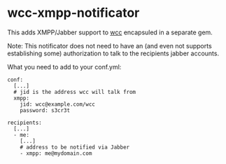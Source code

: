 wcc-xmpp-notificator
====================

This adds XMPP/Jabber support to [wcc](https://github.com/cmur2/wcc) encapsuled
in a separate gem.

Note: This notificator does not need to have an (and even not supports establishing some)
authorization to talk to the recipients jabber accounts.

What you need to add to your conf.yml:

	conf:
	  [...]
	  # jid is the address wcc will talk from
	  xmpp:
	    jid: wcc@example.com/wcc
	    password: s3cr3t
	
	recipients:
	  [...]
	  - me:
	    [...]
	    # address to be notified via Jabber
	    - xmpp: me@mydomain.com
